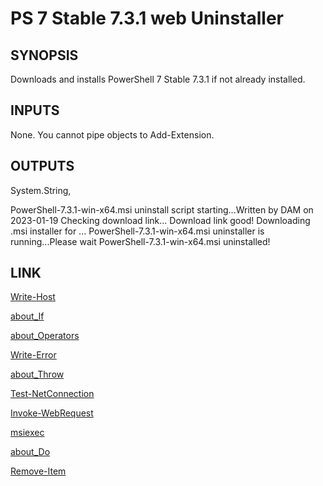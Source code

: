 # PS 7 Stable 7.3.1 web Uninstaller
    
## SYNOPSIS

Downloads and installs PowerShell 7 Stable 7.3.1 if not already installed.


## INPUTS
        
None. You cannot pipe objects to Add-Extension.


## OUTPUTS
        
System.String,

PowerShell-7.3.1-win-x64.msi uninstall script starting...Written by DAM on 2023-01-19
Checking download link...
Download link good!
Downloading .msi installer for ...
PowerShell-7.3.1-win-x64.msi uninstaller is running...Please wait
PowerShell-7.3.1-win-x64.msi uninstalled!


## LINK

[Write-Host](https://learn.microsoft.com/en-us/powershell/module/microsoft.powershell.utility/write-host?view=powershell-7.3)

[about_If](https://learn.microsoft.com/en-us/powershell/module/microsoft.powershell.core/about/about_if?view=powershell-7.3)

[about_Operators](https://learn.microsoft.com/en-us/powershell/module/microsoft.powershell.core/about/about_operators?view=powershell-7.3)

[Write-Error](https://learn.microsoft.com/en-us/powershell/module/microsoft.powershell.utility/write-error?view=powershell-7.3)
 
[about_Throw](https://learn.microsoft.com/en-us/powershell/module/microsoft.powershell.core/about/about_throw?view=powershell-7.3)

[Test-NetConnection](https://learn.microsoft.com/en-us/powershell/module/nettcpip/test-netconnection?view=windowsserver2022-ps)

[Invoke-WebRequest](https://learn.microsoft.com/en-us/powershell/module/microsoft.powershell.utility/invoke-webrequest?view=powershell-7.3)

[msiexec](https://learn.microsoft.com/en-us/windows-server/administration/windows-commands/msiexec)

[about_Do](https://learn.microsoft.com/en-us/powershell/module/microsoft.powershell.core/about/about_do?view=powershell-7.3)

[Remove-Item](https://learn.microsoft.com/en-us/powershell/module/microsoft.powershell.management/remove-item?view=powershell-7.3)
